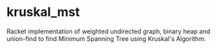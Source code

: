 # kruskal_mst
Racket implementation of weighted undirected graph, binary heap and union-find to find Minimum Spanning Tree using Kruskal's Algorithm.
